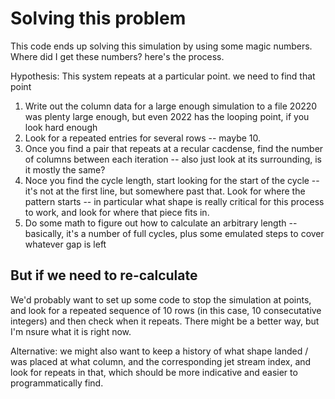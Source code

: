 # Solving this problem

This code ends up solving this simulation by using some magic numbers. Where did I get these numbers? here's the process.

Hypothesis: This system repeats at a particular point. we need to find that point

1. Write out the column data for a large enough simulation to a file 20220 was plenty large enough, but even 2022 has the looping point, if you look hard enough
2. Look for a repeated entries for several rows -- maybe 10.
3. Once you find a pair that repeats at a recular cacdense, find the number of columns between each iteration -- also just look at its surrounding, is it mostly the same?
4. Noce you find the cycle length, start looking for the start of the cycle -- it's not at the first line, but somewhere past that. Look for where the pattern starts -- in particular what shape is really critical for this process to work, and look for where that piece fits in.
5. Do some math to figure out how to calculate an arbitrary length -- basically, it's a number of full cycles, plus some emulated steps to cover whatever gap is left

## But if we need to re-calculate

We'd probably want to set up some code to stop the simulation at points, and look for a repeated sequence of 10 rows (in this case, 10 consecutative integers) and then check when it repeats. There might be a better way, but I'm nsure what it is right now. 

Alternative: we might also want to keep a history of what shape landed / was placed at what column, and the corresponding jet stream index, and look for repeats in that, which should be more indicative and easier to programmatically find.